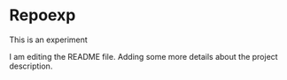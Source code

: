 # Repoexp
This is an experiment

I am editing the README file. Adding some more details about the project description.

